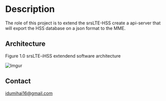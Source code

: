 # Description

The role of this project is to extend the srsLTE-HSS create a api-server that will export the HSS database on a json format to the MME.

## Architecture

Figure 1.0 srsLTE-iHSS extendend software architecture 

![Imgur](https://i.imgur.com/yVvgIMm.jpg)


## Contact

idumihai16@gmail.com


